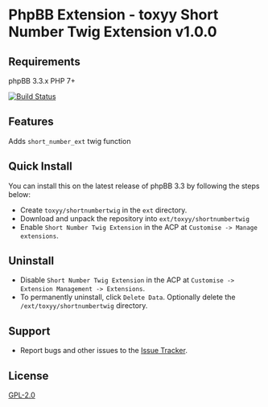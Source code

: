 # PhpBB Extension - toxyy Short Number Twig Extension v1.0.0

## Requirements

phpBB 3.3.x PHP 7+

[![Build Status](https://travis-ci.org/toxyy/shortnumbertwig.svg?branch=master)](https://travis-ci.org/toxyy/shortnumbertwig)
## Features

Adds `short_number_ext` twig function

## Quick Install

You can install this on the latest release of phpBB 3.3 by following the steps below:

* Create `toxyy/shortnumbertwig` in the `ext` directory.
* Download and unpack the repository into `ext/toxyy/shortnumbertwig`
* Enable `Short Number Twig Extension` in the ACP at `Customise -> Manage extensions`.

## Uninstall

* Disable `Short Number Twig Extension` in the ACP at `Customise -> Extension Management -> Extensions`.
* To permanently uninstall, click `Delete Data`. Optionally delete the `/ext/toxyy/shortnumbertwig` directory.

## Support

* Report bugs and other issues to the [Issue Tracker](https://github.com/toxyy/shortnumbertwig/issues).

## License

[GPL-2.0](license.txt)

